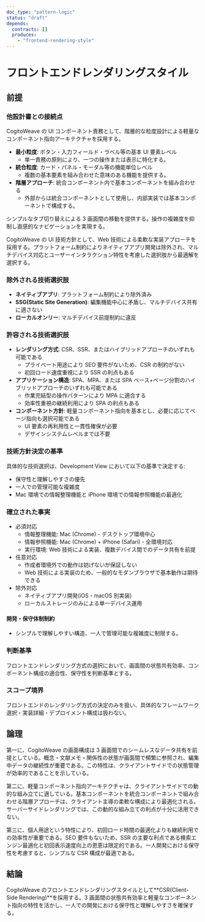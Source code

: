 ```yaml
---
doc_type: "pattern-logic"
status: "draft"
depends:
  contracts: []
  produces:
    - "frontend-rendering-style"
---
```


# フロントエンドレンダリングスタイル

## 前提

### 他設計書との接続点

<!-- REFERENCE_BEGIN: component-granularity-design -->

CogitoWeave の UI コンポーネント責務として、階層的な粒度設計による軽量なコンポーネント指向アーキテクチャを採用する。

- **最小粒度**: ボタン・入力フィールド・ラベル等の基本 UI 要素レベル
  - 単一責務の原則により、一つの操作または表示に特化する。
- **統合粒度**: カード・パネル・モーダル等の機能単位レベル
  - 複数の基本要素を組み合わせた意味のある機能を提供する。
- **階層アプローチ**: 統合コンポーネント内で基本コンポーネントを組み合わせる
  - 外部からは統合コンポーネントとして使用し、内部実装では基本コンポーネントで構成する。

<!-- REFERENCE_END: component-granularity-design -->

<!-- REFERENCE_BEGIN: screen-transition-design -->

シンプルなタブ切り替えによる 3 画面間の移動を提供する。操作の複雑度を抑制し直感的なナビゲーションを実現する。

<!-- REFERENCE_END: screen-transition-design -->

<!-- REFERENCE_BEGIN: ui-tech-approach -->

CogitoWeave の UI 技術方針として、Web 技術による柔軟な実装アプローチを採用する。プラットフォーム制約によりネイティブアプリ開発は除外され、マルチデバイス対応とユーザーインタラクション特性を考慮した選択肢から最適解を選択する。

### 除外される技術選択肢

- **ネイティブアプリ**: プラットフォーム制約により除外済み
- **SSG(Static Site Generation)**: 編集機能中心に矛盾し、マルチデバイス共有に適さない
- **ローカルオンリー**: マルチデバイス前提制約に違反

### 許容される技術選択肢

- **レンダリング方式**: CSR、SSR、またはハイブリッドアプローチのいずれも可能である
  - プライベート用途により SEO 要件がないため、CSR の制約がない
  - 初回ロード速度重視により SSR の利点もある
- **アプリケーション構造**: SPA、MPA、または SPA ベース+ページ分割のハイブリッドアプローチのいずれも可能である
  - 作業完結型の操作パターンにより MPA に適合する
  - 効率性重視の継続利用により SPA の利点もある
- **コンポーネント方針**: 軽量コンポーネント指向を基本とし、必要に応じてページ指向も選択可能である
  - UI 要素の再利用性と一貫性確保が必要
  - デザインシステムレベルまでは不要

### 技術方針決定の基準

具体的な技術選択は、Development View において以下の基準で決定する:

- 保守性と理解しやすさの優先
- 一人での管理可能な複雑度
- Mac 環境での情報整理機能と iPhone 環境での情報参照機能の最適化

<!-- REFERENCE_END: ui-tech-approach -->

### 確立された事実

<!-- REFERENCE_BEGIN: target-platforms -->

- 必須対応
  - 情報整理機能: Mac (Chrome) - デスクトップ環境中心
  - 情報参照機能: Mac (Chrome) + iPhone (Safari) - 全環境対応
  - 実行環境: Web 技術による実装、複数デバイス間でのデータ共有を前提
- 任意対応
  - 作成者環境外での動作は妨げないが保証しない
  - Web 技術による実装のため、一般的なモダンブラウザで基本動作は期待できる
- 除外対応
  - ネイティブアプリ開発(iOS・macOS 別実装)
  - ローカルストレージのみによる単一デバイス運用

<!-- REFERENCE_END: target-platforms -->

#### 開発・保守体制制約

<!-- REFERENCE_BEGIN: development-constraints -->

- シンプルで理解しやすい構造、一人で管理可能な複雑度に制限する。

<!-- REFERENCE_END: development-constraints -->

### 判断基準

フロントエンドレンダリング方式の選択において、画面間の状態共有効率、コンポーネント構成の適合性、保守性を判断基準とする。

### スコープ境界

フロントエンドのレンダリング方式の決定のみを扱い、具体的なフレームワーク選択・実装詳細・デプロイメント構成は扱わない。

## 論理

第一に、CogitoWeave の画面構成は 3 画面間でのシームレスなデータ共有を前提としている。概念・文献メモ・関係性の状態が画面間で頻繁に参照され、編集中データの継続性が重要である。この特性は、クライアントサイドでの状態管理が効率的であることを示している。

第二に、軽量コンポーネント指向アーキテクチャは、クライアントサイドでの動的な組み立てに適している。基本コンポーネントを統合コンポーネントで組み合わせる階層アプローチは、クライアント主導の柔軟な構成により最適化される。サーバーサイドレンダリングでは、この動的な組み立ての利点が十分に活用できない。

第三に、個人用途という特性により、初回ロード時間の最適化よりも継続利用での効率性が重要である。SEO 要件もないため、SSR の主要な利点である検索エンジン最適化と初回表示速度向上の恩恵は限定的である。一人開発における保守性を考慮すると、シンプルな CSR 構成が最適である。

## 結論

<!-- GLOBAL_CONCLUSION_BEGIN: frontend-rendering-style -->

CogitoWeave のフロントエンドレンダリングスタイルとして**CSR(Client-Side Rendering)**を採用する。3 画面間の状態共有効率と軽量なコンポーネント指向の特性を活かし、一人での開発における保守性と理解しやすさを確保する。

<!-- GLOBAL_CONCLUSION_END: frontend-rendering-style -->
